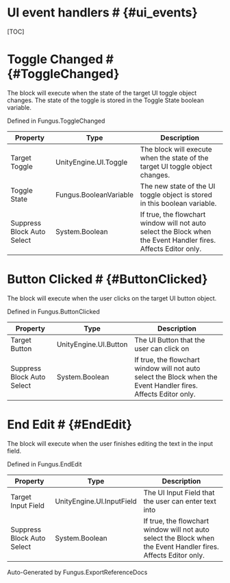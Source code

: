 # UI event handlers # {#ui_events}

[TOC]
# Toggle Changed # {#ToggleChanged}
The block will execute when the state of the target UI toggle object changes. The state of the toggle is stored in the Toggle State boolean variable.

Defined in Fungus.ToggleChanged

Property | Type | Description
 --- | --- | ---
Target Toggle | UnityEngine.UI.Toggle | The block will execute when the state of the target UI toggle object changes.
Toggle State | Fungus.BooleanVariable | The new state of the UI toggle object is stored in this boolean variable.
Suppress Block Auto Select | System.Boolean | If true, the flowchart window will not auto select the Block when the Event Handler fires. Affects Editor only.

# Button Clicked # {#ButtonClicked}
The block will execute when the user clicks on the target UI button object.

Defined in Fungus.ButtonClicked

Property | Type | Description
 --- | --- | ---
Target Button | UnityEngine.UI.Button | The UI Button that the user can click on
Suppress Block Auto Select | System.Boolean | If true, the flowchart window will not auto select the Block when the Event Handler fires. Affects Editor only.

# End Edit # {#EndEdit}
The block will execute when the user finishes editing the text in the input field.

Defined in Fungus.EndEdit

Property | Type | Description
 --- | --- | ---
Target Input Field | UnityEngine.UI.InputField | The UI Input Field that the user can enter text into
Suppress Block Auto Select | System.Boolean | If true, the flowchart window will not auto select the Block when the Event Handler fires. Affects Editor only.

Auto-Generated by Fungus.ExportReferenceDocs